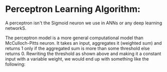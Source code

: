 # Perceptron Learning Algorithm:

A perceptron isn't the Sigmoid neuron we use in ANNs or any deep learning networkS.

The perceptron model is a more general computational model than McCulloch-Pitts neuron. It takes an input, aggregates it (weighted sum) and returns 1 only if the aggregated sum is more than some threshold else returns 0. Rewriting the threshold as shown above and making it a constant input with a variable weight, we would end up with something like the following:
